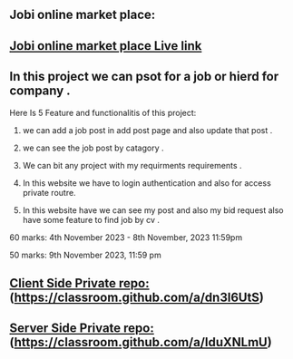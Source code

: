 ## Jobi online market place:
## [ Jobi online market place Live link ](https://jobi-clientsite.web.app/)

## In this project we can psot for a job or hierd for company  . 
Here Is 5 Feature  and functionalitis of this project:
1. we can add a job post in add post page and also update that post  . 
2. we can see the job post by catagory  .

3. We can bit any project with my requirments requirements  .

4. In this website we have to login authentication and also for access  private routre.

5. In this website have we can  see my post and also my bid request also have some feature to find job by cv  .





60 marks: 4th November 2023 - 8th November, 2023 11:59pm

50 marks: 9th November 2023, 11:59 pm

## [ Client Side Private repo:](https://classroom.github.com/a/dn3l6UtS)(https://classroom.github.com/a/dn3l6UtS)

## [ Server Side Private repo:](https://classroom.github.com/a/IduXNLmU)(https://classroom.github.com/a/IduXNLmU)
